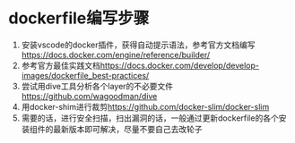 # dockerfile编写步骤

1. 安装vscode的docker插件，获得自动提示语法，参考官方文档编写<https://docs.docker.com/engine/reference/builder/>
2. 参考官方最佳实践文档<https://docs.docker.com/develop/develop-images/dockerfile_best-practices/>
3. 尝试用dive工具分析各个layer的不必要文件<https://github.com/wagoodman/dive>
4. 用docker-shim进行裁剪<https://github.com/docker-slim/docker-slim>
5. 需要的话，进行安全扫描，扫出漏洞的话，一般通过更新dockerfile的各个安装组件的最新版本即可解决，尽量不要自己去改轮子
